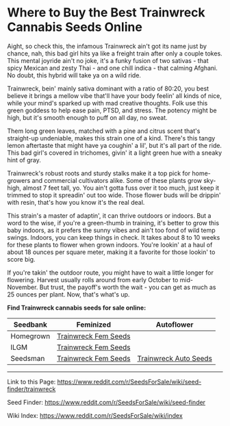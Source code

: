 # Where to Buy the Best Trainwreck Cannabis Seeds Online

Aight, so check this, the infamous Trainwreck ain't got its name just by chance, nah, this bad girl hits ya like a freight train after only a couple tokes. This mental joyride ain't no joke, it's a funky fusion of two sativas - that spicy Mexican and zesty Thai - and one chill indica - that calming Afghani. No doubt, this hybrid will take ya on a wild ride.

Trainwreck, bein' mainly sativa dominant with a ratio of 80:20, you best believe it brings a mellow vibe that'll have your body feelin' all kinds of nice, while your mind's sparked up with mad creative thoughts. Folk use this green goddess to help ease pain, PTSD, and stress. The potency might be high, but it's smooth enough to puff on all day, no sweat.

Them long green leaves, matched with a pine and citrus scent that's straight-up undeniable, makes this strain one of a kind. There's this tangy lemon aftertaste that might have ya coughin' a lil', but it's all part of the ride. This bad girl's covered in trichomes, givin' it a light green hue with a sneaky hint of gray.

Trainwreck's robust roots and sturdy stalks make it a top pick for home-growers and commercial cultivators alike. Some of these plants grow sky-high, almost 7 feet tall, yo. You ain't gotta fuss over it too much, just keep it trimmed to stop it spreadin' out too wide. Those flower buds will be drippin' with resin, that's how you know it's the real deal.

This strain's a master of adaptin', it can thrive outdoors or indoors. But a word to the wise, if you're a green-thumb in training, it's better to grow this baby indoors, as it prefers the sunny vibes and ain't too fond of wild temp swings. Indoors, you can keep things in check. It takes about 8 to 10 weeks for these plants to flower when grown indoors. You're lookin' at a haul of about 18 ounces per square meter, making it a favorite for those lookin' to score big.

If you're takin' the outdoor route, you might have to wait a little longer for flowering. Harvest usually rolls around from early October to mid-November. But trust, the payoff's worth the wait - you can get as much as 25 ounces per plant. Now, that's what's up.

**Find Trainwreck cannabis seeds for sale online:**

| Seedbank  | Feminized | Autoflower |
|-----------|-----------|------------|
| Homegrown | [Trainwreck Fem Seeds](https://homegrowncannabisco.com/products/trainwreck-feminized-marijuana-seeds?a_aid=sale) |  |
| ILGM      | [Trainwreck Fem Seeds](https://ilgm.com/products/train-wreck-feminized-seeds?aff=2191) |  |
| Seedsman  | [Trainwreck Fem Seeds](https://www.seedsman.com/trainwreck-feminised-seeds-greenhouse-seed-co-gh-trainwreck?a_aid=56f632ea3916c) | [Trainwreck Auto Seeds](https://www.seedsman.com/original-trainwreck-auto-feminised-seeds?a_aid=56f632ea3916c) |

___

Link to this Page: https://www.reddit.com/r/SeedsForSale/wiki/seed-finder/trainwreck

Seed Finder: https://www.reddit.com/r/SeedsForSale/wiki/seed-finder

Wiki Index: https://www.reddit.com/r/SeedsForSale/wiki/index
